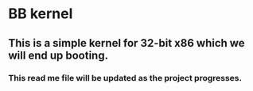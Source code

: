 # BB kernel


## This is a simple kernel for 32-bit x86 which we will end up booting. 

### This read me file will be updated as the project progresses.
